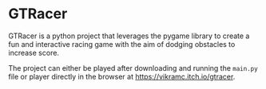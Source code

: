 # GTRacer

GTRacer is a python project that leverages the pygame library to create a fun and interactive racing game with the aim of dodging obstacles to increase score. 

The project can either be played after downloading and running the `main.py` file or player directly in the browser at https://vikramc.itch.io/gtracer.

